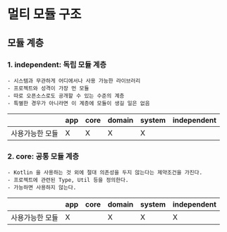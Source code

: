 # 멀티 모듈 구조

## 모듈 계층

### 1. independent: 독립 모듈 계층
```text
- 시스템과 무관하게 어디에서나 사용 가능한 라이브러리
- 프로젝트와 성격이 가장 먼 모듈
- 따로 오픈소스로도 공개할 수 있는 수준의 계층
- 특별한 경우가 아니라면 이 계층에 모듈이 생길 일은 없음
```

|          | app | core | domain | system | independent |
|----------|-----|------|--------|--------|-------------|
| 사용가능한 모듈 | X   | X    | X      | X      |             |

### 2. core: 공통 모듈 계층
```text
- Kotlin 을 사용하는 것 외에 절대 의존성을 두지 않는다는 제약조건을 가진다.
- 프로젝트에 관련된 Type, Util 등을 정의한다.
- 가능하면 사용하지 않는다.
```

|          | app | core | domain | system | independent |
|----------|-----|------|--------|--------|-------------|
| 사용가능한 모듈 | X   |      | X      | X      | X           |

### 